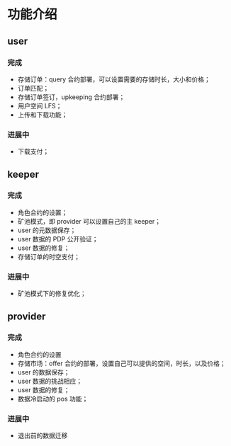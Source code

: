 # 功能介绍

## user

### 完成

- 存储订单：query 合约部署，可以设置需要的存储时长，大小和价格；
- 订单匹配；
- 存储订单签订，upkeeping 合约部署；
- 用户空间 LFS；
- 上传和下载功能；

### 进展中

- 下载支付；

## keeper

### 完成

- 角色合约的设置；
- 矿池模式，即 provider 可以设置自己的主 keeper；
- user 的元数据保存；
- user 数据的 PDP 公开验证；
- user 数据的修复；
- 存储订单的时空支付；

### 进展中

- 矿池模式下的修复优化；

## provider

### 完成

- 角色合约的设置
- 存储市场：offer 合约的部署，设置自己可以提供的空间，时长，以及价格；
- user 的数据保存；
- user 数据的挑战相应；
- user 数据的修复；
- 数据冷启动的 pos 功能；

### 进展中

- 退出前的数据迁移
